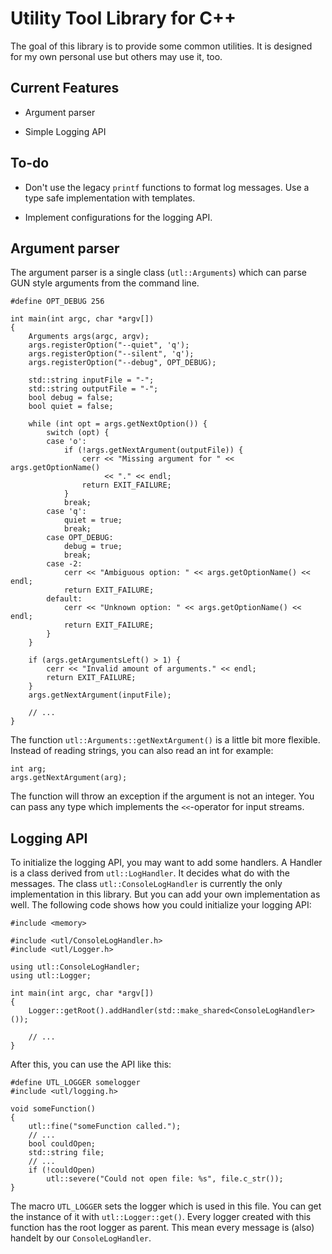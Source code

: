 Utility Tool Library for C++
============================

The goal of this library is to provide some common utilities. It is
designed for my own personal use but others may use it, too.

Current Features
----------------

  * Argument parser

  * Simple Logging API

To-do
-----

  * Don't use the legacy `printf` functions to format log messages. Use
    a type safe implementation with templates.

  * Implement configurations for the logging API.

Argument parser
---------------

The argument parser is a single class (`utl::Arguments`) which can parse
GUN style arguments from the command line.

```{.cpp}
#define OPT_DEBUG 256

int main(int argc, char *argv[])
{
    Arguments args(argc, argv);
    args.registerOption("--quiet", 'q');
    args.registerOption("--silent", 'q');
    args.registerOption("--debug", OPT_DEBUG);

    std::string inputFile = "-";
    std::string outputFile = "-";
    bool debug = false;
    bool quiet = false;

    while (int opt = args.getNextOption()) {
        switch (opt) {
        case 'o':
            if (!args.getNextArgument(outputFile)) {
                cerr << "Missing argument for " << args.getOptionName()
                     << "." << endl;
                return EXIT_FAILURE;
            }
            break;
        case 'q':
            quiet = true;
            break;
        case OPT_DEBUG:
            debug = true;
            break;
        case -2:
            cerr << "Ambiguous option: " << args.getOptionName() << endl;
            return EXIT_FAILURE;
        default:
            cerr << "Unknown option: " << args.getOptionName() << endl;
            return EXIT_FAILURE;
        }
    }

    if (args.getArgumentsLeft() > 1) {
        cerr << "Invalid amount of arguments." << endl;
        return EXIT_FAILURE;
    }
    args.getNextArgument(inputFile);

    // ...
}
```

The function `utl::Arguments::getNextArgument()` is a little bit more
flexible. Instead of reading strings, you can also read an int for
example:

```{.cpp}
int arg;
args.getNextArgument(arg);
```

The function will throw an exception if the argument is not an integer.
You can pass any type which implements the `<<`-operator for input
streams.

Logging API
-----------

To initialize the logging API, you may want to add some handlers.  A
Handler is a class derived from `utl::LogHandler`. It decides what do
with the messages. The class `utl::ConsoleLogHandler` is currently the
only implementation in this library. But you can add your own
implementation as well. The following code shows how you could
initialize your logging API:

```{.cpp}
#include <memory>

#include <utl/ConsoleLogHandler.h>
#include <utl/Logger.h>

using utl::ConsoleLogHandler;
using utl::Logger;

int main(int argc, char *argv[])
{
    Logger::getRoot().addHandler(std::make_shared<ConsoleLogHandler>());

    // ...
}
```

After this, you can use the API like this:

```{.cpp}
#define UTL_LOGGER somelogger
#include <utl/logging.h>

void someFunction()
{
    utl::fine("someFunction called.");
    // ...
    bool couldOpen;
    std::string file;
    // ...
    if (!couldOpen)
        utl::severe("Could not open file: %s", file.c_str());
}
```

The macro `UTL_LOGGER` sets the logger which is used in this file. You
can get the instance of it with `utl::Logger::get()`. Every logger
created with this function has the root logger as parent. This mean
every message is (also) handelt by our `ConsoleLogHandler`.
